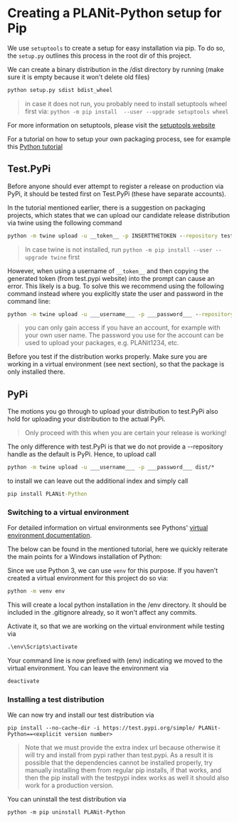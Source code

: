 # Creating a PLANit-Python setup for Pip

We use `setuptools` to create a setup for easy installation via pip. To do so, the `setup.py` outlines 
this process in the root dir of this project.

We can create a binary distribution in the /dist directory by running (make sure it is empty because it won't 
delete old files)

```cmd
python setup.py sdist bdist_wheel
```

> in case it does not run, you probably need to install setuptools wheel first via: `python -m pip install 
> --user --upgrade setuptools wheel`

For more information on setuptools, please visit the [setuptools website](https://setuptools.readthedocs.io/en/latest/setuptools.html)

For a tutorial on how to setup your own packaging process, see for example this [Python tutorial](https://packaging.python.org/tutorials/packaging-projects/)

## Test.PyPi

Before anyone should ever attempt to register a release on production via PyPi, it should be tested first on 
Test.PyPi (these have separate accounts).

In the tutorial mentioned earlier, there is a suggestion on packaging  projects, which states that we can 
upload our candidate release distribution via twine using the following command

```cmd
python -m twine upload -u __token__ -p INSERTTHETOKEN --repository testpypi dist/*
```

> In case twine is not installed, run `python -m pip install --user --upgrade twine` first

However, when using a username of `__token__` and then copying the generated token (from test.pypi website) 
into the prompt can cause an error. This likely is a bug. To solve this we recommend using the following 
command instead where you explicitly state the user and password in the command line:

```cmd
python -m twine upload -u ___username___ -p ___password___ --repository testpypi dist/*
```

> you can only gain access if you have an account, for example with your own user name. 
> The password you use for the account can be used to upload your packages, e.g. PLANit1234, etc.

Before you test if the distribution works properly. Make sure you are working in a virtual 
environment (see next section), so that the package is only installed there.

## PyPi

The motions you go through to upload your distribution to test.PyPi also hold for uploading your 
distribution to the actual PyPi.

> Only proceed with this when you are certain your release is working!

The only difference with test.PyPi is that we do not provide a --repository handle as the default is 
PyPi. Hence, to upload call

```cmd
python -m twine upload -u ___username___ -p ___password___ dist/*
```

to install we can leave out the additional index and simply call

```cmd
pip install PLANit-Python
```

### Switching to a virtual environment

For detailed information on virtual environments see Pythons' [virtual environment documentation](https://packaging.python.org/guides/installing-using-pip-and-virtual-environments/).

The below can be found in the mentioned tutorial, here we quickly reiterate the main points for a 
Windows installation of Python:

Since we use Python 3, we can use `venv` for this purpose. If you haven't created a virtual environment 
for this project do so via:

```cmd
python -m venv env  
```

This will create a local python installation in the /env directory. It should be included in the 
.gitignore already, so it won't affect any commits.

Activate it, so that we are working on the virtual environment while testing via 

```cmd
.\env\Scripts\activate
```

Your command line is now prefixed with (env) indicating we moved to the virtual environment. You can leave 
the environment via

```cmd
deactivate 
```

### Installing a test distribution

We can now try and install our test distribution via

```
pip install --no-cache-dir -i https://test.pypi.org/simple/ PLANit-Python==<explicit version number>
```

> Note that we must provide the extra index url because otherwise it will try and install from pypi rather than test.pypi.
> As a result it is possible that the dependencies cannot be installed properly, try manually installing them
> from regular pip installs, if that works, and then the pip install with the testpypi index works as well it should
> also work for a production version.

You can uninstall the test distribution via

```
python -m pip uninstall PLANit-Python
```
